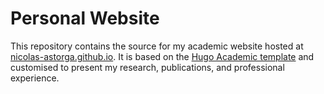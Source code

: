 # Personal Website

This repository contains the source for my academic website hosted at [nicolas-astorga.github.io](https://nicolas-astorga.github.io).
It is based on the [Hugo Academic template](https://github.com/wowchemy/starter-hugo-academic) and customised to present my
research, publications, and professional experience.
